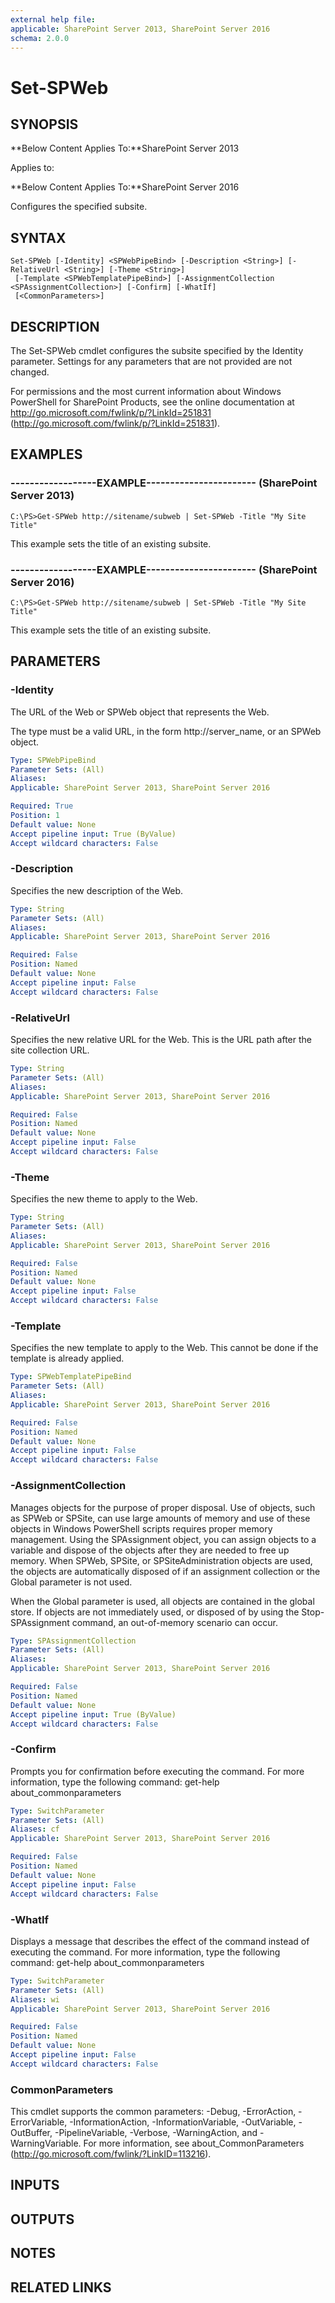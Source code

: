 ```yaml
---
external help file: 
applicable: SharePoint Server 2013, SharePoint Server 2016
schema: 2.0.0
---
```


# Set-SPWeb

## SYNOPSIS
**Below Content Applies To:**SharePoint Server 2013

Applies to:

**Below Content Applies To:**SharePoint Server 2016

Configures the specified subsite.



## SYNTAX

```
Set-SPWeb [-Identity] <SPWebPipeBind> [-Description <String>] [-RelativeUrl <String>] [-Theme <String>]
 [-Template <SPWebTemplatePipeBind>] [-AssignmentCollection <SPAssignmentCollection>] [-Confirm] [-WhatIf]
 [<CommonParameters>]
```

## DESCRIPTION
The Set-SPWeb cmdlet configures the subsite specified by the Identity parameter.
Settings for any parameters that are not provided are not changed.

For permissions and the most current information about Windows PowerShell for SharePoint Products, see the online documentation at http://go.microsoft.com/fwlink/p/?LinkId=251831 (http://go.microsoft.com/fwlink/p/?LinkId=251831).

## EXAMPLES

### ------------------EXAMPLE----------------------- (SharePoint Server 2013)
```
C:\PS>Get-SPWeb http://sitename/subweb | Set-SPWeb -Title "My Site Title"
```

This example sets the title of an existing subsite.

### ------------------EXAMPLE----------------------- (SharePoint Server 2016)
```
C:\PS>Get-SPWeb http://sitename/subweb | Set-SPWeb -Title "My Site Title"
```

This example sets the title of an existing subsite.

## PARAMETERS

### -Identity
The URL of the Web or SPWeb object that represents the Web.

The type must be a  valid URL, in the form http://server_name, or an SPWeb object.

```yaml
Type: SPWebPipeBind
Parameter Sets: (All)
Aliases: 
Applicable: SharePoint Server 2013, SharePoint Server 2016

Required: True
Position: 1
Default value: None
Accept pipeline input: True (ByValue)
Accept wildcard characters: False
```

### -Description
Specifies the new description of the Web.

```yaml
Type: String
Parameter Sets: (All)
Aliases: 
Applicable: SharePoint Server 2013, SharePoint Server 2016

Required: False
Position: Named
Default value: None
Accept pipeline input: False
Accept wildcard characters: False
```

### -RelativeUrl
Specifies the new relative URL for the Web.
This is the URL path after the site collection URL.

```yaml
Type: String
Parameter Sets: (All)
Aliases: 
Applicable: SharePoint Server 2013, SharePoint Server 2016

Required: False
Position: Named
Default value: None
Accept pipeline input: False
Accept wildcard characters: False
```

### -Theme
Specifies the new theme to apply to the Web.

```yaml
Type: String
Parameter Sets: (All)
Aliases: 
Applicable: SharePoint Server 2013, SharePoint Server 2016

Required: False
Position: Named
Default value: None
Accept pipeline input: False
Accept wildcard characters: False
```

### -Template
Specifies the new template to apply to the Web.
This cannot be done if the template is already applied.

```yaml
Type: SPWebTemplatePipeBind
Parameter Sets: (All)
Aliases: 
Applicable: SharePoint Server 2013, SharePoint Server 2016

Required: False
Position: Named
Default value: None
Accept pipeline input: False
Accept wildcard characters: False
```

### -AssignmentCollection
Manages objects for the purpose of proper disposal.
Use of objects, such as SPWeb or SPSite, can use large amounts of memory and use of these objects in Windows PowerShell scripts requires proper memory management.
Using the SPAssignment object, you can assign objects to a variable and dispose of the objects after they are needed to free up memory.
When SPWeb, SPSite, or SPSiteAdministration objects are used, the objects are automatically disposed of if an assignment collection or the Global parameter is not used.

When the Global parameter is used, all objects are contained in the global store.
If objects are not immediately used, or disposed of by using the Stop-SPAssignment command, an out-of-memory scenario can occur.

```yaml
Type: SPAssignmentCollection
Parameter Sets: (All)
Aliases: 
Applicable: SharePoint Server 2013, SharePoint Server 2016

Required: False
Position: Named
Default value: None
Accept pipeline input: True (ByValue)
Accept wildcard characters: False
```

### -Confirm
Prompts you for confirmation before executing the command.
For more information, type the following command: get-help about_commonparameters

```yaml
Type: SwitchParameter
Parameter Sets: (All)
Aliases: cf
Applicable: SharePoint Server 2013, SharePoint Server 2016

Required: False
Position: Named
Default value: None
Accept pipeline input: False
Accept wildcard characters: False
```

### -WhatIf
Displays a message that describes the effect of the command instead of executing the command.
For more information, type the following command: get-help about_commonparameters

```yaml
Type: SwitchParameter
Parameter Sets: (All)
Aliases: wi
Applicable: SharePoint Server 2013, SharePoint Server 2016

Required: False
Position: Named
Default value: None
Accept pipeline input: False
Accept wildcard characters: False
```

### CommonParameters
This cmdlet supports the common parameters: -Debug, -ErrorAction, -ErrorVariable, -InformationAction, -InformationVariable, -OutVariable, -OutBuffer, -PipelineVariable, -Verbose, -WarningAction, and -WarningVariable. For more information, see about_CommonParameters (http://go.microsoft.com/fwlink/?LinkID=113216).

## INPUTS

## OUTPUTS

## NOTES

## RELATED LINKS

